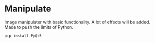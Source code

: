 # Manipulate
Image manipulater with basic functionality. A lot of effects will be added. Made to push the limits of Python.

`pip install PyQt5`
